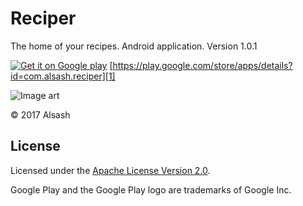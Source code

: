 # Reciper

The home of your recipes. Android application. Version 1.0.1

[![Get it on Google play](/../../raw/master/jpg/art/v001/google-play-badge-small.png)][1]
[https://play.google.com/store/apps/details?id=com.alsash.reciper][1]

![Image art](/../../raw/master/jpg/art/v001/123.png)

© 2017 Alsash

## License

Licensed under the [Apache License Version 2.0](/../../blob/master/LICENSE).

Google Play and the Google Play logo are trademarks of Google Inc.

[1]: https://play.google.com/store/apps/details?id=com.alsash.reciper&pcampaignid=MKT-Other-global-all-co-prtnr-py-PartBadge-Mar2515-1

